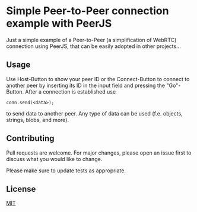 # Simple Peer-to-Peer connection example with PeerJS 

Just a simple example of a Peer-to-Peer (a simplification of WebRTC) connection using PeerJS, that can be easily adopted in other projects...


## Usage 

Use Host-Button to show your peer ID or the Connect-Button to connect to another peer by inserting its ID in the input field and pressing the "Go"-Button. After a connection is established use

```java-script
conn.send(<data>);
```
to send data to another peer. Any type of data can be used (f.e. objects, strings, blobs, and more).

## Contributing
Pull requests are welcome. For major changes, please open an issue first to discuss what you would like to change.

Please make sure to update tests as appropriate.

## License
[MIT](https://choosealicense.com/licenses/mit/)

